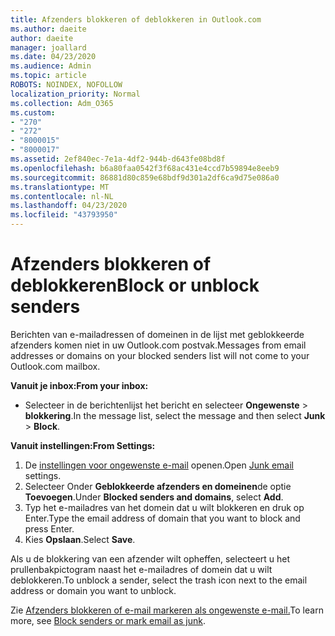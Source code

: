 ```yaml
---
title: Afzenders blokkeren of deblokkeren in Outlook.com
ms.author: daeite
author: daeite
manager: joallard
ms.date: 04/23/2020
ms.audience: Admin
ms.topic: article
ROBOTS: NOINDEX, NOFOLLOW
localization_priority: Normal
ms.collection: Adm_O365
ms.custom:
- "270"
- "272"
- "8000015"
- "8000017"
ms.assetid: 2ef840ec-7e1a-4df2-944b-d643fe08bd8f
ms.openlocfilehash: b6a80faa0542f3f68ac431e4ccd7b59894e8eeb9
ms.sourcegitcommit: 86881d80c859e68bdf9d301a2df6ca9d75e086a0
ms.translationtype: MT
ms.contentlocale: nl-NL
ms.lasthandoff: 04/23/2020
ms.locfileid: "43793950"
---
```

# <a name="block-or-unblock-senders"></a><span data-ttu-id="16b4e-102">Afzenders blokkeren of deblokkeren</span><span class="sxs-lookup"><span data-stu-id="16b4e-102">Block or unblock senders</span></span>

<span data-ttu-id="16b4e-103">Berichten van e-mailadressen of domeinen in de lijst met geblokkeerde afzenders komen niet in uw Outlook.com postvak.</span><span class="sxs-lookup"><span data-stu-id="16b4e-103">Messages from email addresses or domains on your blocked senders list will not come to your Outlook.com mailbox.</span></span>

<span data-ttu-id="16b4e-104">**Vanuit je inbox:**</span><span class="sxs-lookup"><span data-stu-id="16b4e-104">**From your inbox:**</span></span>

- <span data-ttu-id="16b4e-105">Selecteer in de berichtenlijst het bericht en selecteer **Ongewenste** > **blokkering**.</span><span class="sxs-lookup"><span data-stu-id="16b4e-105">In the message list, select the message and then select **Junk** > **Block**.</span></span>

<span data-ttu-id="16b4e-106">**Vanuit instellingen:**</span><span class="sxs-lookup"><span data-stu-id="16b4e-106">**From Settings:**</span></span>

1. <span data-ttu-id="16b4e-107">De [instellingen voor ongewenste e-mail](https://outlook.live.com/mail/options/mail/junkEmail) openen.</span><span class="sxs-lookup"><span data-stu-id="16b4e-107">Open [Junk email](https://outlook.live.com/mail/options/mail/junkEmail) settings.</span></span>
2. <span data-ttu-id="16b4e-108">Selecteer Onder **Geblokkeerde afzenders en domeinen**de optie **Toevoegen**.</span><span class="sxs-lookup"><span data-stu-id="16b4e-108">Under **Blocked senders and domains**, select **Add**.</span></span>
3. <span data-ttu-id="16b4e-109">Typ het e-mailadres van het domein dat u wilt blokkeren en druk op Enter.</span><span class="sxs-lookup"><span data-stu-id="16b4e-109">Type the email address of domain that you want to block and press Enter.</span></span>
4. <span data-ttu-id="16b4e-110">Kies **Opslaan**.</span><span class="sxs-lookup"><span data-stu-id="16b4e-110">Select **Save**.</span></span>

<span data-ttu-id="16b4e-111">Als u de blokkering van een afzender wilt opheffen, selecteert u het prullenbakpictogram naast het e-mailadres of domein dat u wilt deblokkeren.</span><span class="sxs-lookup"><span data-stu-id="16b4e-111">To unblock a sender, select the trash icon next to the email address or domain you want to unblock.</span></span>

<span data-ttu-id="16b4e-112">Zie [Afzenders blokkeren of e-mail markeren als ongewenste e-mail.](https://support.office.com/article/a3ece97b-82f8-4a5e-9ac3-e92fa6427ae4?wt.mc_id=Office_Outlook_com_Alchemy)</span><span class="sxs-lookup"><span data-stu-id="16b4e-112">To learn more, see [Block senders or mark email as junk](https://support.office.com/article/a3ece97b-82f8-4a5e-9ac3-e92fa6427ae4?wt.mc_id=Office_Outlook_com_Alchemy).</span></span>
